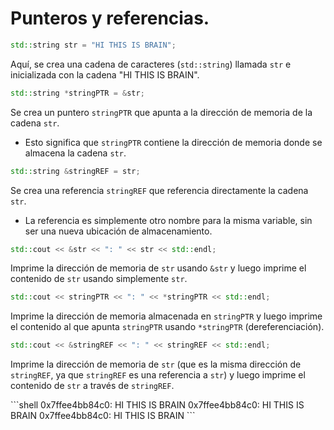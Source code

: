 # Punteros y referencias.


```cpp
std::string str = "HI THIS IS BRAIN";
```
Aquí, se crea una cadena de caracteres (`std::string`) llamada `str` e inicializada con la cadena "HI THIS IS BRAIN".

```cpp
std::string *stringPTR = &str;
```
Se crea un puntero `stringPTR` que apunta a la dirección de memoria de la cadena `str`.
+ Esto significa que `stringPTR` contiene la dirección de memoria donde se almacena la cadena `str`.

```cpp
std::string &stringREF = str;
```
Se crea una referencia `stringREF` que referencia directamente la cadena `str`.
+ La referencia es simplemente otro nombre para la misma variable, sin ser una nueva ubicación de almacenamiento.

```cpp
std::cout << &str << ": " << str << std::endl;
```
Imprime la dirección de memoria de `str` usando `&str` y luego imprime el contenido de `str` usando simplemente `str`.

```cpp
std::cout << stringPTR << ": " << *stringPTR << std::endl;
```
Imprime la dirección de memoria almacenada en `stringPTR` y luego imprime el contenido al que apunta `stringPTR` usando `*stringPTR` (dereferenciación).

```cpp
std::cout << &stringREF << ": " << stringREF << std::endl;
```
Imprime la dirección de memoria de `str` (que es la misma dirección de `stringREF`, ya que `stringREF` es una referencia a `str`) y luego imprime el contenido de `str` a través de `stringREF`.

<Badge type="info" text="output" />
```shell
0x7ffee4bb84c0: HI THIS IS BRAIN
0x7ffee4bb84c0: HI THIS IS BRAIN
0x7ffee4bb84c0: HI THIS IS BRAIN
```
